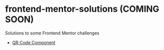 # frontend-mentor-solutions (COMING SOON)
Solutions to some Frontend Mentor challenges

- [QR Code Component](https://deepak-parmar.github.io/frontend-mentor-solutions/qr-code-component)
